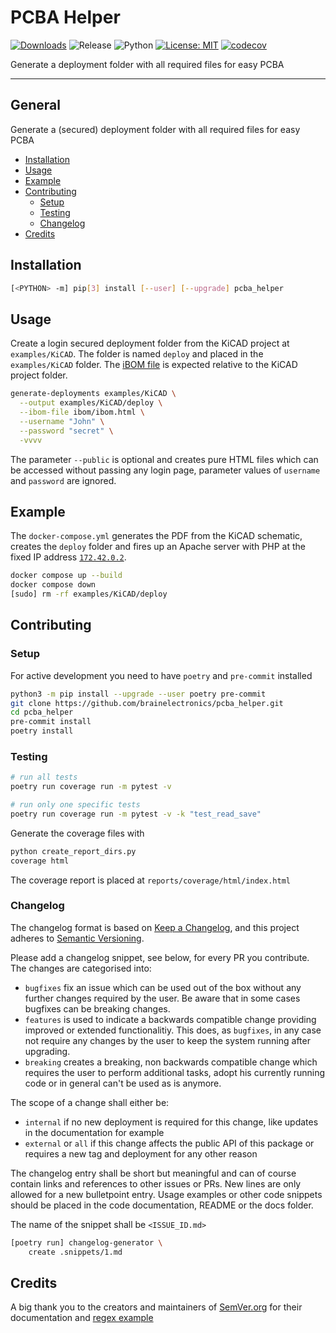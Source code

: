 # PCBA Helper

[![Downloads](https://pepy.tech/badge/pcba-helper)](https://pepy.tech/project/pcba-helper)
![Release](https://img.shields.io/github/v/release/brainelectronics/pcba_helper?include_prereleases&color=success)
![Python](https://img.shields.io/badge/Python-3.9%20|%203.10%20|%203.11-green.svg)
[![License: MIT](https://img.shields.io/badge/License-MIT-yellow.svg)](https://opensource.org/licenses/MIT)
[![codecov](https://codecov.io/github/brainelectronics/pcba_helper/branch/main/graph/badge.svg)](https://app.codecov.io/github/brainelectronics/pcba_helper)

Generate a deployment folder with all required files for easy PCBA

---------------

## General

Generate a (secured) deployment folder with all required files for easy PCBA

<!-- MarkdownTOC -->

- [Installation](#installation)
- [Usage](#usage)
- [Example](#example)
- [Contributing](#contributing)
  - [Setup](#setup)
  - [Testing](#testing)
  - [Changelog](#changelog)
- [Credits](#credits)

<!-- /MarkdownTOC -->

## Installation

```bash
[<PYTHON> -m] pip[3] install [--user] [--upgrade] pcba_helper
```

## Usage

Create a login secured deployment folder from the KiCAD project at
`examples/KiCAD`. The folder is named `deploy` and placed in the
`examples/KiCAD` folder. The [iBOM file][ref-ibom] is expected relative to the
KiCAD project folder.

```bash
generate-deployments examples/KiCAD \
  --output examples/KiCAD/deploy \
  --ibom-file ibom/ibom.html \
  --username "John" \
  --password "secret" \
  -vvvv
```

The parameter `--public` is optional and creates pure HTML files which can be
accessed without passing any login page, parameter values of `username` and
`password` are ignored.

## Example

The `docker-compose.yml` generates the PDF from the KiCAD schematic, creates
the `deploy` folder and fires up an Apache server with PHP at the fixed IP
address [`172.42.0.2`](http://172.42.0.2).

```bash
docker compose up --build
docker compose down
[sudo] rm -rf examples/KiCAD/deploy
```

## Contributing

### Setup

For active development you need to have `poetry` and `pre-commit` installed

```bash
python3 -m pip install --upgrade --user poetry pre-commit
git clone https://github.com/brainelectronics/pcba_helper.git
cd pcba_helper
pre-commit install
poetry install
```

### Testing

```bash
# run all tests
poetry run coverage run -m pytest -v

# run only one specific tests
poetry run coverage run -m pytest -v -k "test_read_save"
```

Generate the coverage files with

```bash
python create_report_dirs.py
coverage html
```

The coverage report is placed at `reports/coverage/html/index.html`

### Changelog

The changelog format is based on [Keep a Changelog][ref-keep-a-changelog], and
this project adheres to [Semantic Versioning][ref-semantic-versioning].

Please add a changelog snippet, see below, for every PR you contribute. The
changes are categorised into:

- `bugfixes` fix an issue which can be used out of the box without any further
changes required by the user. Be aware that in some cases bugfixes can be
breaking changes.
- `features` is used to indicate a backwards compatible change providing
improved or extended functionalitiy. This does, as `bugfixes`, in any case
not require any changes by the user to keep the system running after upgrading.
- `breaking` creates a breaking, non backwards compatible change which
requires the user to perform additional tasks, adopt his currently running
code or in general can't be used as is anymore.

The scope of a change shall either be:
- `internal` if no new deployment is required for this change, like updates in
the documentation for example
- `external` or `all` if this change affects the public API of this package or
requires a new tag and deployment for any other reason

The changelog entry shall be short but meaningful and can of course contain
links and references to other issues or PRs. New lines are only allowed for a
new bulletpoint entry. Usage examples or other code snippets should be placed
in the code documentation, README or the docs folder.

The name of the snippet shall be `<ISSUE_ID.md>`

```bash
[poetry run] changelog-generator \
    create .snippets/1.md
```

## Credits

A big thank you to the creators and maintainers of [SemVer.org][ref-semver]
for their documentation and [regex example][ref-semver-regex-example]

<!-- Links -->
[ref-ibom]: https://github.com/openscopeproject/InteractiveHtmlBom
[ref-keep-a-changelog]: https://keepachangelog.com/en/1.0.0/
[ref-semantic-versioning]: https://semver.org/spec/v2.0.0.html
[ref-semver]: https://semver.org/
[ref-semver-regex-example]: https://regex101.com/r/Ly7O1x/3/
